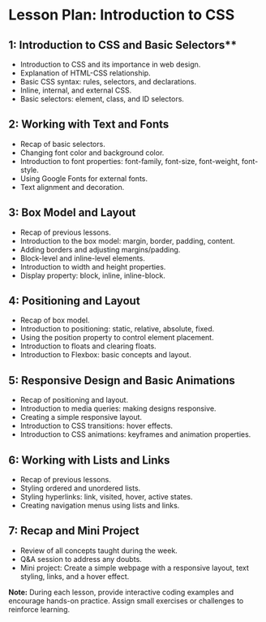 # Lesson Plan: Introduction to CSS

## 1: Introduction to CSS and Basic Selectors**
* Introduction to CSS and its importance in web design.
* Explanation of HTML-CSS relationship.
* Basic CSS syntax: rules, selectors, and declarations.
* Inline, internal, and external CSS.
* Basic selectors: element, class, and ID selectors.

## 2: Working with Text and Fonts
* Recap of basic selectors.
* Changing font color and background color.
* Introduction to font properties: font-family, font-size, font-weight, font-style.
* Using Google Fonts for external fonts.
* Text alignment and decoration.

## 3: Box Model and Layout
* Recap of previous lessons.
* Introduction to the box model: margin, border, padding, content.
* Adding borders and adjusting margins/padding.
* Block-level and inline-level elements.
* Introduction to width and height properties.
* Display property: block, inline, inline-block.

## 4: Positioning and Layout
* Recap of box model.
* Introduction to positioning: static, relative, absolute, fixed.
* Using the position property to control element placement.
* Introduction to floats and clearing floats.
* Introduction to Flexbox: basic concepts and layout.

## 5: Responsive Design and Basic Animations
* Recap of positioning and layout.
* Introduction to media queries: making designs responsive.
* Creating a simple responsive layout.
* Introduction to CSS transitions: hover effects.
* Introduction to CSS animations: keyframes and animation properties.

## 6: Working with Lists and Links
* Recap of previous lessons.
* Styling ordered and unordered lists.
* Styling hyperlinks: link, visited, hover, active states.
* Creating navigation menus using lists and links.

## 7: Recap and Mini Project
* Review of all concepts taught during the week.
* Q&A session to address any doubts.
* Mini project: Create a simple webpage with a responsive layout, text styling, links, and a hover effect.

**Note:** During each lesson, provide interactive coding examples and encourage hands-on practice. Assign small exercises or challenges to reinforce learning.


